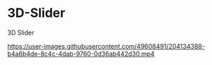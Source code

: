 # 3D-Slider
3D Slider

https://user-images.githubusercontent.com/49608491/204134388-b4a6b4de-8c4c-4dab-9760-0d36ab442d30.mp4


